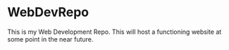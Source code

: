 # WebDevRepo
This is my Web Development Repo.  This will host a functioning website at some point in the near future.

